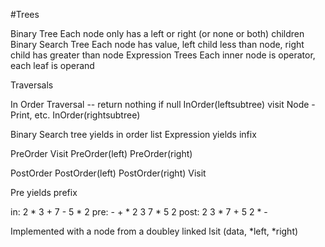 #Trees

Binary Tree
  Each node only has a left or right (or none or both) children
Binary Search Tree
  Each node has value, left child less than node, right child has greater than node
Expression Trees
  Each inner node is operator, each leaf is operand

Traversals

In Order Traversal -- return nothing if null
  InOrder(leftsubtree)
  visit Node - Print, etc.
  InOrder(rightsubtree)

  Binary Search tree yields in order list
  Expression yields infix

PreOrder
  Visit
  PreOrder(left)
  PreOrder(right)

PostOrder
  PostOrder(left)
  PostOrder(right)
  Visit

Pre yields prefix

in:   2 * 3 + 7 - 5 * 2
pre:  - + * 2 3 7 * 5 2
post: 2 3 * 7 + 5 2 * -


Implemented with a node from a doubley linked lsit (data, *left, *right)
